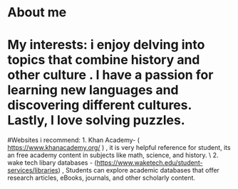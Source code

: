 # About me
# My interests: i enjoy delving into topics that combine history and other culture . I have a passion for learning new languages and discovering different cultures. Lastly, I love solving puzzles.
#Websites i recommend: 1. Khan Academy- ( https://www.khanacademy.org/ ) , it is very helpful reference for student, its an free academy content in subjects like math, science, and history. \\ 2. wake tech libary databases -  (https://www.waketech.edu/student-services/libraries) , Students can explore academic databases that offer research articles, eBooks, journals, and other scholarly content.
